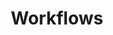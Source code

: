 ---
linktitle: Workflows
title: Workflows
Description: A Workflow is a set of steps that load and transform data from raw state into a final form. There can be multiple workflows within a project, and those can be scheduled, run if conditions are met, or run manually.
weight: 3.1
---